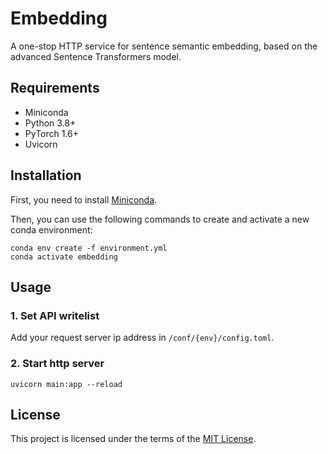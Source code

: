 # Embedding

A one-stop HTTP service for sentence semantic embedding, based on the advanced Sentence Transformers model.

## Requirements

- Miniconda
- Python 3.8+
- PyTorch 1.6+
- Uvicorn

## Installation

First, you need to install [Miniconda](https://docs.conda.io/en/latest/miniconda.html).

Then, you can use the following commands to create and activate a new conda environment:

```
conda env create -f environment.yml
conda activate embedding
```

## Usage

### 1. Set API writelist

Add your request server ip address in `/conf/{env}/config.toml`.

### 2. Start http server

```
uvicorn main:app --reload
```

## License

This project is licensed under the terms of the [MIT License](LICENSE).
